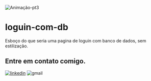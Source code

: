 ![Animação-pt3](https://user-images.githubusercontent.com/86725282/173873331-e77a50e4-a9cf-4518-8326-40d7f333b807.gif)
# loguin-com-db
Esboço do que seria uma pagina de loguin com banco de dados, sem estilização.

## Entre em contato comigo.
[![linkedin](https://img.shields.io/badge/LinkedIn-0077B5?style=for-the-badge&logo=linkedin&logoColor=white)](https://www.linkedin.com/in/maikon-alexandre)
![gmail](https://img.shields.io/badge/Gmail-D14836?style=for-the-badge&logo=gmail&logoColor=white)

